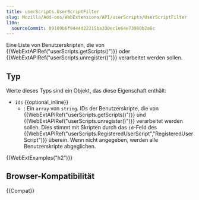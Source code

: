 ```yaml
---
title: userScripts.UserScriptFilter
slug: Mozilla/Add-ons/WebExtensions/API/userScripts/UserScriptFilter
l10n:
  sourceCommit: 09109b6f9444d22215ba330ec1e64e73980b2a6c
---
```


Eine Liste von Benutzerskripten, die von {{WebExtAPIRef("userScripts.getScripts()")}} oder {{WebExtAPIRef("userScripts.unregister()")}} verarbeitet werden sollen.

## Typ

Werte dieses Typs sind ein Objekt, das diese Eigenschaft enthält:

- `ids` {{optional_inline}}
  - : Ein `array` von `string`. IDs der Benutzerskripte, die von {{WebExtAPIRef("userScripts.getScripts()")}} und {{WebExtAPIRef("userScripts.unregister()")}} verarbeitet werden sollen. Dies stimmt mit Skripten durch das `id`-Feld des {{WebExtAPIRef("userScripts.RegisteredUserScript","RegisteredUserScript")}} überein. Wenn nicht angegeben, werden alle Benutzerskripte abgeglichen.

{{WebExtExamples("h2")}}

## Browser-Kompatibilität

{{Compat}}
